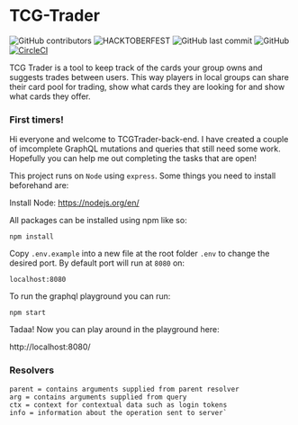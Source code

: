 # TCG-Trader

![GitHub contributors](https://img.shields.io/github/contributors/HarisSpahija/tcgtrader-back-end) ![HACKTOBERFEST](https://img.shields.io/badge/HACKTOBERFEST-GET%20STARTED-blueviolet) ![GitHub last commit](https://img.shields.io/github/last-commit/HarisSpahija/tcgtrader-back-end) ![GitHub](https://img.shields.io/github/license/HarisSpahija/tcgtrader-back-end) [![CircleCI](https://circleci.com/gh/HarisSpahija/tcgtrader-back-end/tree/master.svg?style=svg)](https://circleci.com/gh/HarisSpahija/tcgtrader-back-end/tree/master)

TCG Trader is a tool to keep track of the cards your group owns and suggests trades between users. This way players in local groups can share their card pool for trading, show what cards they are looking for and show what cards they offer.

### First timers!

Hi everyone and welcome to TCGTrader-back-end. I have created a couple of imcomplete GraphQL mutations and queries that still need some work. Hopefully you can help me out completing the tasks that are open!

This project runs on `Node` using `express`. Some things you need to install beforehand are:

Install Node: https://nodejs.org/en/ 

All packages can be installed using npm like so:

`npm install`

Copy `.env.example` into a new file at the root folder `.env` to change the desired port.
By default port will run at `8080` on:

`localhost:8080`

To run the graphql playground you can run:

`npm start`

Tadaa! Now you can play around in the playground here:

http://localhost:8080/

### Resolvers

```
parent = contains arguments supplied from parent resolver
arg = contains arguments supplied from query
ctx = context for contextual data such as login tokens
info = information about the operation sent to server`
```
